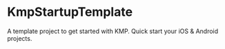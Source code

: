 # KmpStartupTemplate
A template project to get started with KMP. Quick start your iOS &amp; Android projects.
